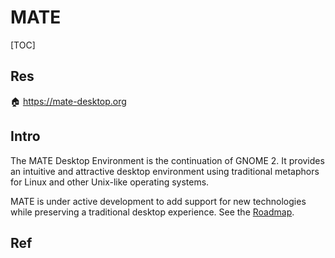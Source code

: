 # MATE

[TOC]



## Res
🏠 https://mate-desktop.org


## Intro
The MATE Desktop Environment is the continuation of GNOME 2. It provides an intuitive and attractive desktop environment using traditional metaphors for Linux and other Unix-like operating systems.

MATE is under active development to add support for new technologies while preserving a traditional desktop experience. See the [Roadmap](https://wiki.mate-desktop.org/developers-corner/roadmap/).


## Ref

